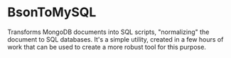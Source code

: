 # BsonToMySQL
Transforms MongoDB documents into SQL scripts, "normalizing" the document to SQL databases. It's a simple utility, created in a few hours of work that can be used to create a more robust tool for this purpose.
